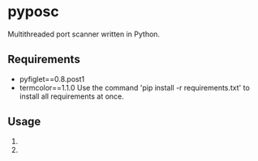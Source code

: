 # pyposc
Multithreaded port scanner written in Python.

## Requirements
* pyfiglet==0.8.post1
* termcolor==1.1.0
Use the command 'pip install -r requirements.txt' to install all requirements at once.

## Usage
1.
1.
